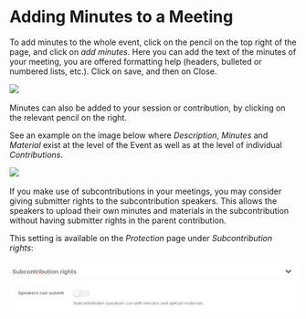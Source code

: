 # Adding Minutes to a Meeting

To add minutes to the whole event, click on the pencil on the top right of the page, and click on _add minutes_.
Here you can add the text of the minutes of your meeting, you are offered formatting help (headers, bulleted or numbered lists, etc.).
Click on save, and then on Close.

![](../assets/add-minutes-meeting.png)

Minutes can also be added to your session or contribution, by clicking on the relevant pencil on the right.

See an example on the image below where _Description_, _Minutes_ and _Material_ exist at the level of the Event as well as at the level of individual _Contributions_.

![](../assets/material-meeting.png)

If you make use of subcontributions in your meetings, you may consider giving submitter rights to the subcontribution speakers. This allows the speakers to upload their own minutes and materials in the subcontribution without having submitter rights in the parent contribution.

This setting is available on the _Protection_ page under _Subcontribution rights_:

![](../assets/meeting-subcontrib-rights.png)
